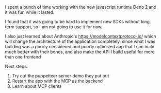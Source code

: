 I spent a bunch of time working with the new javascript runtime Deno 2 and it was fun while it lasted.

I found that it was going to be hard to implement new SDKs without long term support, so I am not going to use it for now.

I also just learned about Anthropic's https://modelcontextprotocol.io/ which will change the architecture of the application completely, since what I was building was a poorly considered and poorly optimized app that I can build much better with their bones, and also make the API I build useful for more than one frontend

Next steps:

1. Try out the puppetteer server demo they put out
2. Restart the app with the MCP as the backend
3. Learn about MCP clients


